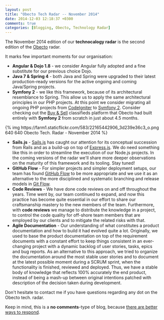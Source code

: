 ```yaml
---
layout: post
title: "Obecto Tech Radar -- November 2014"
date: 2014-12-03 12:18:37 +0300
comments: true
categories: [Blogging, Obecto, Technology Radar]
---
```


The November 2014 edition of our **technocalogy radar** is the second edition of the [Obecto][obecto] radar. 

It marks few important moments for our organisation:

* **Angular & Dojo 1.8** - we consider Angular fully adopted and a fine substitute for our previous choice Dojo.
* **Java 7 & Spring 4** - both Java and Spring were upgraded to their latest production-ready versions for the active ongoing and coming Java/Spring projects.
* **Symfony 2** - we like this framework, because of its architectural resemblance to Spring. This allow us to apply the same architectural principles in our PHP projects. At this point we consider migrating all ongoing PHP projects from [CodeIgniter][codeigniter] to [Symfony 2][symfony]. Consider checking out the [Buy & Sell][buyandsell] classifieds platform that Obecto had built entirely with **Symfony 2** from scratch in just about 4.5 months.

<!-- more -->

<div class="screenshot">
{% img https://farm1.staticflickr.com/583/22165442906_3d239e36c3_o.png 640 640 Obecto Tech. Radar - November 2014 %}
</div>

* **Sails.js** - [Sails.js][sailsjs] has caught our attention for its conceptual succession from Rails and as a build-up on top of [Express.js][expressjs]. We do need something like this in order to streamline the execution of our Node.js projects. In the coming versions of the radar we'll share more deeper observations on the maturity of this framework and its tooling. Stay tuned!
* **GitHub Flow** - For simpler projects and simpler deployment setups, our team has found [GitHub Flow][githubflow] to be more appropriate and we use it as an alternative to the more disciplined and systematic branching and release models in [Git Flow][gitflow]. 
* **Code Reviews** - We have done code reviews on and off throughout the years. Time went by, our team continued to expand, and now this practice has become quite essential in our effort to share our craftsmanship mastery to the new members of the team. Furthermore, with **code reviews** we manage to distribute the knowledge in a project, to control the code quality for off-shore team members that are employed by our clients and to mitigate the related risks with that.
* **Agile Documentation** - Our understanding of what constitutes a product documentation and how to build it had evolved quite a lot. Originally, we used to base the product documentation on top of the requirement documents with a constant effort to keep things consistent in an ever-changing project with a dynamic backlog of user stories, tasks, epics and bug reports. As an alternative to this approach, we tried to organize the documentation around the most stable user stories and to document at the latest possible moment during a SCRUM sprint, when the functionality is finished, reviewed and deployed. Thus, we have a stable body of knowledge that reflects 100% accurately the end product, instead of being a mash-up between original intentions patched with description of the decision taken during development.  

Don't hesitate to contact me if you have questions regarding any dot on the Obecto tech. radar.

Keep in mind, this is a **no comments**-type of blog, because [there are better ways to respond][no-comments].

[obecto]: http://obecto.com "My Company"
[codeigniter]: https://codeigniter.com/ "CodeIngniter Web Framework"
[symfony]: https://symfony.com/ "High-Performance PHP Framework"
[buyandsell]: https://www.buyandsell.ie/ "Buy & Sell - Ireland"
[sailsjs]: http://sailsjs.org/ "Enterprise-grade Node.js framework"
[expressjs]: http://expressjs.com/ "Express - Node.js web application framework"
[githubflow]: https://guides.github.com/introduction/flow/ "Understanding the GitHub Flow"
[gitflow]: http://nvie.com/posts/a-successful-git-branching-model/ "A successful Git branching model"
[tech-faq]: http://www.thoughtworks.com/radar/faq "ThoughtWorks -- Technology Radar FAQ"
[no-comments]: http://vladi.io/blog/2014/01/07/switching-off-comments/ "Switching Off Comments"

